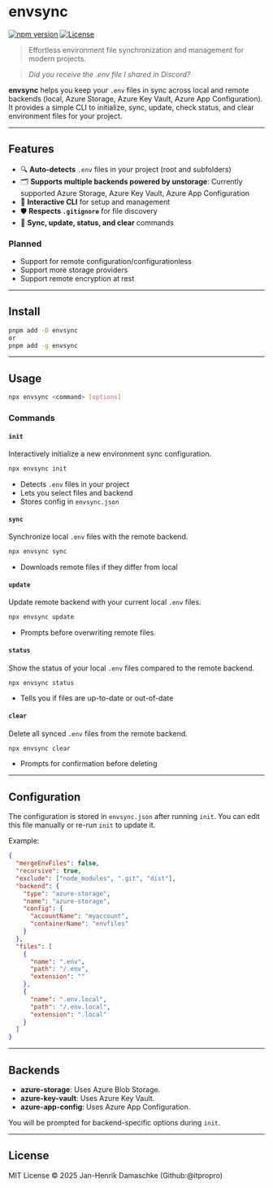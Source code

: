# envsync

[![npm version](https://img.shields.io/npm/v/envsync?style=flat&colorA=222&colorB=448aff)](https://npmjs.com//envsync)
[![License](https://img.shields.io/github/license/visorian/envsync?style=flat&colorA=222&colorB=448aff)](./LICENSE)

> Effortless environment file synchronization and management for modern projects.

> *Did you receive the .env file I shared in Discord?*

**envsync** helps you keep your `.env` files in sync across local and remote backends (local, Azure Storage, Azure Key Vault, Azure App Configuration). It provides a simple CLI to initialize, sync, update, check status, and clear environment files for your project.

---

## Features

- 🔍 **Auto-detects** `.env` files in your project (root and subfolders)
- 🗂️ **Supports multiple backends powered by unstorage**: Currently supported Azure Storage, Azure Key Vault, Azure App Configuration
- 📝 **Interactive CLI** for setup and management
- 🛡️ **Respects `.gitignore`** for file discovery
- 🔄 **Sync, update, status, and clear** commands

### Planned

- Support for remote configuration/configurationless
- Support more storage providers
- Support remote encryption at rest

---

## Install

```bash
pnpm add -D envsync
or
pnpm add -g envsync
```

---

## Usage

```sh
npx envsync <command> [options]
```

### Commands

#### `init`

Interactively initialize a new environment sync configuration.

```sh
npx envsync init
```

- Detects `.env` files in your project
- Lets you select files and backend
- Stores config in `envsync.json`

#### `sync`

Synchronize local `.env` files with the remote backend.

```sh
npx envsync sync
```

- Downloads remote files if they differ from local

#### `update`

Update remote backend with your current local `.env` files.

```sh
npx envsync update
```

- Prompts before overwriting remote files

#### `status`

Show the status of your local `.env` files compared to the remote backend.

```sh
npx envsync status
```

- Tells you if files are up-to-date or out-of-date

#### `clear`

Delete all synced `.env` files from the remote backend.

```sh
npx envsync clear
```

- Prompts for confirmation before deleting

---

## Configuration

The configuration is stored in `envsync.json` after running `init`.
You can edit this file manually or re-run `init` to update it.

Example:

```json
{
  "mergeEnvFiles": false,
  "recursive": true,
  "exclude": ["node_modules", ".git", "dist"],
  "backend": {
    "type": "azure-storage",
    "name": "azure-storage",
    "config": {
      "accountName": "myaccount",
      "containerName": "envfiles"
    }
  },
  "files": [
    {
      "name": ".env",
      "path": "/.env",
      "extension": ""
    },
    {
      "name": ".env.local",
      "path": "/.env.local",
      "extension": ".local"
    }
  ]
}
```

---

## Backends

- **azure-storage**: Uses Azure Blob Storage.
- **azure-key-vault**: Uses Azure Key Vault.
- **azure-app-config**: Uses Azure App Configuration.

You will be prompted for backend-specific options during `init`.

---

## License

MIT License © 2025
Jan-Henrik Damaschke (Github:@itpropro)
